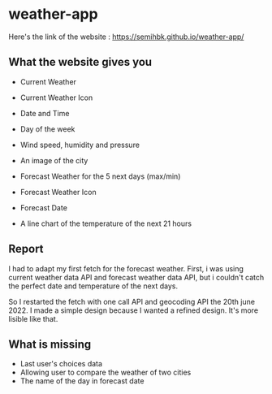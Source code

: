 # weather-app

Here's the link of the website : https://semihbk.github.io/weather-app/

## What the website gives you
- Current Weather
- Current Weather Icon
- Date and Time
- Day of the week

- Wind speed, humidity and pressure
- An image of the city


- Forecast Weather for the 5 next days (max/min)
- Forecast Weather Icon
- Forecast Date

- A line chart of the temperature of the next 21 hours

## Report
I had to adapt my first fetch for the forecast weather.
First, i was using current weather data API and forecast weather data API, but i couldn't catch the perfect date and temperature of the next days.

So I restarted the fetch with one call API and geocoding API the 20th june 2022.
I made a simple design because I wanted a refined design. It's more lisible like that.


## What is missing
- Last user's choices data
- Allowing user to compare the weather of two cities
- The name of the day in forecast date

